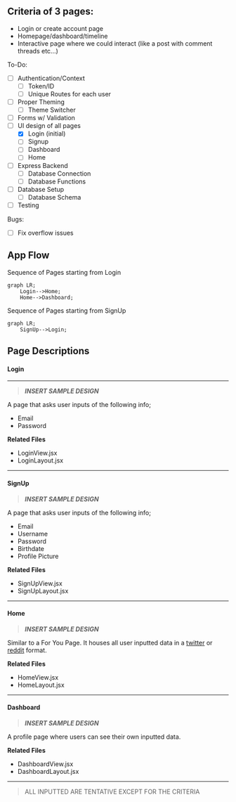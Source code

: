 Criteria of 3 pages:
---
- Login or create account page
- Homepage/dashboard/timeline
- Interactive page where we could interact (like a post with comment threads etc...)

To-Do:
- [ ] Authentication/Context
    - [ ] Token/ID
    - [ ] Unique Routes for each user
- [ ] Proper Theming
    - [ ] Theme Switcher
- [ ] Forms w/ Validation
- [ ] UI design of all pages
    - [x] Login (initial)
    - [ ] Signup
    - [ ] Dashboard
    - [ ] Home
- [ ] Express Backend
    - [ ] Database Connection
    - [ ] Database Functions
- [ ] Database Setup
    - [ ] Database Schema
- [ ] Testing

Bugs:
- [ ] Fix overflow issues

 App Flow
---
Sequence of Pages starting from Login
```mermaid
graph LR;
    Login-->Home;
    Home-->Dashboard;
```

Sequence of Pages starting from SignUp
```mermaid
graph LR;
    SignUp-->Login;
```

Page Descriptions
---
#### Login
---
>___INSERT SAMPLE DESIGN___

A page that asks user inputs of the following info;
- Email
- Password

__Related Files__
- LoginView.jsx
- LoginLayout.jsx

---
#### SignUp
>___INSERT SAMPLE DESIGN___

A page that asks user inputs of the following info;
- Email
- Username
- Password
- Birthdate
- Profile Picture

__Related Files__
- SignUpView.jsx
- SignUpLayout.jsx

---
#### Home
>___INSERT SAMPLE DESIGN___

Similar to a For You Page. It houses all user inputted data in a [twitter](www.twitter.com) or [reddit](www.reddit.com) format.

__Related Files__
- HomeView.jsx
- HomeLayout.jsx

---
#### Dashboard
>___INSERT SAMPLE DESIGN___

A profile page where users can see their own inputted data.

__Related Files__
- DashboardView.jsx
- DashboardLayout.jsx

-----

> ALL INPUTTED ARE TENTATIVE EXCEPT FOR THE CRITERIA